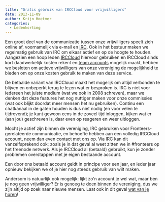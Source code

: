 ```yaml
---
title: "Gratis gebruik van IRCCloud voor vrijwilligers"
date: 2013-11-09
author: Krijn Hoetmer
categories: 
  - Ledenkorting
---
```

Een groot deel van de communicatie tussen onze vrijwilligers speelt zich online af, voornamelijk via e-mail en [IRC](/blog/2008/03/fronteers-op-irc). Ook in het bestuur maken we regelmatig gebruik van IRC om elkaar actief en op de hoogte te houden. Aangezien een hoop leden [IRCCloud](http://irccloud.com/) hiervoor gebruiken en IRCCloud sinds kort daadwerkelijk kosten rekent en [team accounts](https://blog.irccloud.com/lower-prices-and-team-accounts/) mogelijk maakt, hebben we besloten om actieve vrijwilligers van onze vereniging de mogelijkheid te bieden om op onze kosten gebruik te maken van deze service.

De betaalde variant van IRCCloud maakt het mogelijk om altijd verbonden te blijven en onbeperkt terug te lezen wat er besproken is. IRC is niet voor iedereen het juiste medium (wat we ook in 2008 schreven), maar we denken dat deze features het nog nuttiger maken voor onze commissies (wat ook blijkt doordat meer mensen het nu gebruiken). Continu een chatkanaal in de gaten houden is dus niet nodig (en voor velen te tijdrovend); je kunt gewoon eens in de zoveel tijd inloggen, kijken wat er (aan jou) geschreven is, daar even op reageren en weer uitloggen.

Mocht je actief zijn binnen de vereniging, IRC gebruiken voor Fronteers-gerelateerde communicatie, en behoefte hebben aan een volledig IRCCloud account, neem dan even [contact](/nl/vereniging/contact/) met ons op. Via IRC kan dit vanzelfsprekend ook; zoals je in dat geval al weet zitten we in #fronteers op het freenode netwerk. Als je IRCCloud al (betaald) gebruikt, kun je zonder problemen overstappen met je eigen bestaande account.

Een door ons betaald account geldt in principe voor een jaar, en ieder jaar opnieuw bekijken we of je hier nog steeds gebruik van wilt maken.

Andersom is natuurlijk ook mogelijk: lijkt zo'n account je wel wat, maar ben je nog geen vrijwilliger? Er is genoeg te doen binnen de vereniging, dus we zijn altijd op zoek naar nieuwe mensen. Laat ook in dit geval [wat van je horen](/nl/vereniging/contact/)!
